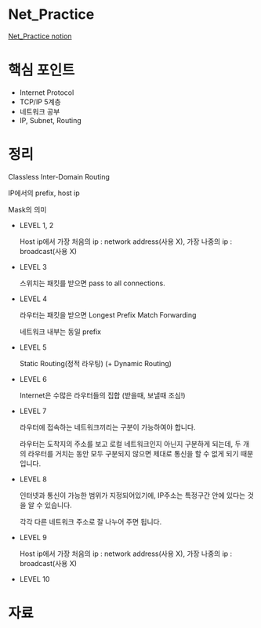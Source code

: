 # Net_Practice

[Net_Practice notion](https://brassy-plate-60f.notion.site/Net_Practice-e1380587b6c344328d2e50446f40081f?pvs=4)

# 핵심 포인트

- Internet Protocol
- TCP/IP 5계층
- 네트워크 공부
- IP, Subnet, Routing

# 정리

Classless Inter-Domain Routing

IP에서의 prefix, host ip

Mask의 의미

- LEVEL 1, 2
    
    Host ip에서 가장 처음의 ip : network address(사용 X), 가장 나중의 ip : broadcast(사용 X)
    
- LEVEL 3
    
    스위치는 패킷를 받으면 pass to all connections.
    
- LEVEL 4
    
    라우터는 패킷을 받으면 Longest Prefix Match Forwarding
    
    네트워크 내부는 동일 prefix
    
- LEVEL 5
    
    Static Routing(정적 라우팅) (+ Dynamic Routing)
    
- LEVEL 6
    
    Internet은 수많은 라우터들의 집합 (받을때, 보낼때 조심!)
    
- LEVEL 7
    
    라우터에 접속하는 네트워크끼리는 구분이 가능하여야 합니다.
    
    라우터는 도착지의 주소를 보고 로컬 네트워크인지 아닌지 구분하게 되는데, 두 개의 라우터를 거치는 동안 모두 구분되지 않으면 제대로 통신을 할 수 없게 되기 때문입니다.
    
- LEVEL 8
    
    인터넷과 통신이 가능한 범위가 지정되어있기에, IP주소는 특정구간 안에 있다는 것을 알 수 있습니다.
    
    각각 다른 네트워크 주소로 잘 나누어 주면 됩니다.
    
- LEVEL 9
    
    Host ip에서 가장 처음의 ip : network address(사용 X), 가장 나중의 ip : broadcast(사용 X)
    
- LEVEL 10

# 자료
